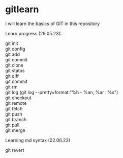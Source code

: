 # gitlearn

I will learn the basics of GIT in this repository

Learn progress (29.05.23):

git init  
git config  
git add  
git commit  
git clone  
git status  
git diff  
git commit  
git rm  
git log (git log --pretty=format:"%h - %an, %ar : %s")  
git checkout  
git remote  
git fetch  
git push  
git branch  
git pull  
git merge

Learning md syntax (02.06.23)

git revert
